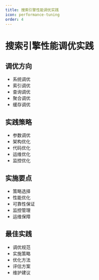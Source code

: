 ```yaml
---
title: 搜索引擎性能调优实践
icon: performance-tuning
order: 4
---
```


# 搜索引擎性能调优实践

## 调优方向
- 系统调优
- 索引调优
- 查询调优
- 聚合调优
- 缓存调优

## 实践策略
- 参数调优
- 架构优化
- 代码优化
- 运维优化
- 监控优化

## 实施要点
- 策略选择
- 性能优化
- 可靠性保证
- 监控管理
- 运维保障

## 最佳实践
- 调优规范
- 实施策略
- 优化方法
- 评估方案
- 维护建议
